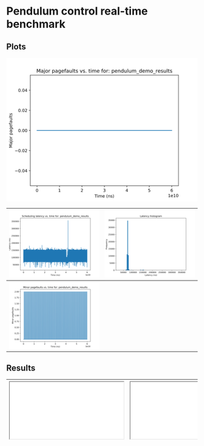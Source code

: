 # Pendulum control real-time benchmark

## Plots

<table>
<thead>
  <tr>
    <th><img src="plots/pendulum_demo_results_plot_latency.svg"></th>
    <th><img src="plots/pendulum_demo_results_plot_latency_hist.svg"></th>
  </tr>
</thead>
<tbody>
  <tr>
    <td><img src="plots/pendulum_demo_results_plot_minflt.svg"></td>
    <img src="plots/pendulum_demo_results_plot_majflt.svg">
  </tr>
</tbody>
</table>

## Results

<table>
<thead>
  <tr>
    <th><iframe src="experiments/pendulum_demo_results_statistics.txt"></iframe></th>
    <th><iframe src="experiments/pendulum_demo_results.txt"></iframe></th>
  </tr>
</thead>
</table>